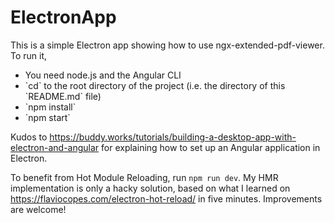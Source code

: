 # ElectronApp

This is a simple Electron app showing how to use ngx-extended-pdf-viewer. To run it,
<ul>
<li>You need node.js and the Angular CLI</li>
<li>`cd` to the root directory of the project (i.e. the directory of this `README.md` file)</li>
<li>`npm install`</li>
<li>`npm start`</li>
</ul>

Kudos to https://buddy.works/tutorials/building-a-desktop-app-with-electron-and-angular for explaining how to set up an Angular application in Electron.

To benefit from Hot Module Reloading, run `npm run dev`. My HMR implementation is only a hacky solution, based on what I learned on https://flaviocopes.com/electron-hot-reload/ in five minutes. Improvements are welcome!
